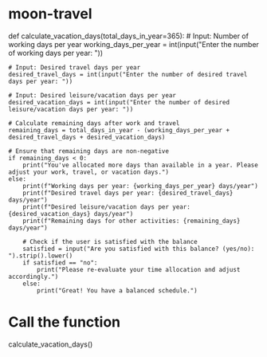 # moon-travel
def calculate_vacation_days(total_days_in_year=365):
    # Input: Number of working days per year
    working_days_per_year = int(input("Enter the number of working days per year: "))

    # Input: Desired travel days per year
    desired_travel_days = int(input("Enter the number of desired travel days per year: "))

    # Input: Desired leisure/vacation days per year
    desired_vacation_days = int(input("Enter the number of desired leisure/vacation days per year: "))

    # Calculate remaining days after work and travel
    remaining_days = total_days_in_year - (working_days_per_year + desired_travel_days + desired_vacation_days)

    # Ensure that remaining days are non-negative
    if remaining_days < 0:
        print("You've allocated more days than available in a year. Please adjust your work, travel, or vacation days.")
    else:
        print(f"Working days per year: {working_days_per_year} days/year")
        print(f"Desired travel days per year: {desired_travel_days} days/year")
        print(f"Desired leisure/vacation days per year: {desired_vacation_days} days/year")
        print(f"Remaining days for other activities: {remaining_days} days/year")

        # Check if the user is satisfied with the balance
        satisfied = input("Are you satisfied with this balance? (yes/no): ").strip().lower()
        if satisfied == "no":
            print("Please re-evaluate your time allocation and adjust accordingly.")
        else:
            print("Great! You have a balanced schedule.")

# Call the function
calculate_vacation_days()
